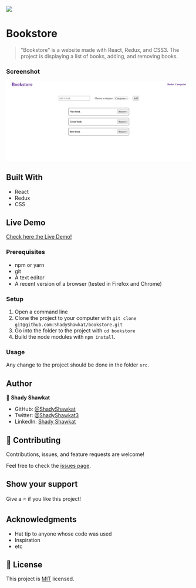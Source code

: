![](https://img.shields.io/badge/Microverse-blueviolet)

# Bookstore

> "Bookstore" is a website made with React, Redux, and CSS3. The project is displaying a list of books, adding, and removing books.

### Screenshot
![screenshot](./app_screenshot.png)

## Built With

- React
- Redux
- CSS

## Live Demo

[Check here the Live Demo!](https://shadyshawkat.github.io/bookstore/)

### Prerequisites

- npm or yarn
- git
- A text editor
- A recent version of a browser (tested in Firefox and Chrome)

### Setup

1. Open a command line
2. Clone the project to your computer with `git clone git@github.com:ShadyShawkat/bookstore.git`
3. Go into the folder to the project with `cd bookstore`
4. Build the node modules with `npm install`. 

### Usage

Any change to the project should be done in the folder `src`.

## Author

👤 **Shady Shawkat**

- GitHub: [@ShadyShawkat](https://github.com/ShadyShawkat)
- Twitter: [@ShadyShawkat3](https://twitter.com/ShadyShawkat3)
- LinkedIn: [Shady Shawkat](https://linkedin.com/in/Shady-Shawkat)

## 🤝 Contributing

Contributions, issues, and feature requests are welcome!

Feel free to check the [issues page](https://github.com/ShadyShawkat/Math-magicians/issues).

## Show your support

Give a ⭐️ if you like this project!

## Acknowledgments

- Hat tip to anyone whose code was used
- Inspiration
- etc

## 📝 License

This project is [MIT](./MIT.md) licensed.

